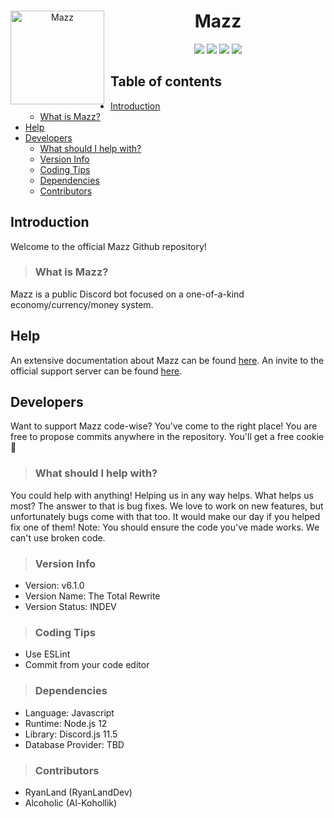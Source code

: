<div align="center">
<img width="150" height="150" align="left" style="float: left; margin: 0 10px 0 0;" alt="Mazz" src="https://cdn.discordapp.com/attachments/542040668453732352/674713874586402816/39aaa46e86544209c6ab2cd44f958481.png">  

# Mazz

[![](https://img.shields.io/discord/631734689530380308.svg?logo=discord&colorB=7289DA)](https://discord.gg/aZEZ7Ct)
[![](https://img.shields.io/badge/contributors-2-brightgreen?logo=github)](https://github.com/RyanLandDev/Mazz)
[![](https://img.shields.io/badge/discord.js-v11.5.0-blue.svg?logo=npm)](https://discord.js.org)
[![](https://img.shields.io/badge/donate-patreon-F96854.svg?logo=patreon)](https://patreon.com/mazzbot)

</div>

## Table of contents
- [Introduction](#introduction)
  - [What is Mazz?](#what-is-mazz)
- [Help](#help)
- [Developers](#developers)
  - [What should I help with?](#what-should-i-help-with)
  - [Version Info](#version-info)
  - [Coding Tips](#coding-tips)
  - [Dependencies](#dependencies)
  - [Contributors](#contributors)

## Introduction
Welcome to the official Mazz Github repository!

> ### What is Mazz?
Mazz is a public Discord bot focused on a one-of-a-kind economy/currency/money system.

## Help
An extensive documentation about Mazz can be found [here](https://ryanland.gitbook.io/mazz).
An invite to the official support server can be found [here](https://discord.gg/aZEZ7Ct).

## Developers
Want to support Mazz code-wise? You've come to the right place! You are free to propose commits anywhere in the repository. You'll get a free cookie 🍪

> ### What should I help with?
You could help with anything! Helping us in any way helps. What helps us most? The answer to that is bug fixes. We love to work on new features, but unfortunately bugs come with that too. It would make our day if you helped fix one of them!
Note: You should ensure the code you've made works. We can't use broken code.

> ### Version Info
- Version: v6.1.0
- Version Name: The Total Rewrite
- Version Status: INDEV  

> ### Coding Tips
- Use ESLint
- Commit from your code editor

> ### Dependencies
- Language: Javascript
- Runtime: Node.js 12
- Library: Discord.js 11.5
- Database Provider: TBD

> ### Contributors
- RyanLand (RyanLandDev)
- Alcoholic (Al-Kohollik)
